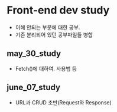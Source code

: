 # Front-end dev study
- 이해 안되는 부분에 대한 공부.
- 기존 분리되어 있던 공부파일들 병합

## may_30_study
- Fetch()에 대하여. 사용법 등 

## june_07_study
- URL과 CRUD 초반(Request와 Response)